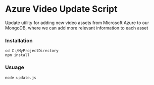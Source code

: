 # Azure Video Update Script

Update utility for adding new video assets from Microsoft Azure to our MongoDB, where we can add more relevant information to each asset

### Installation

```
cd C:/MyProjectDirectory
npm install
```

### Usuage

```
node update.js
```
